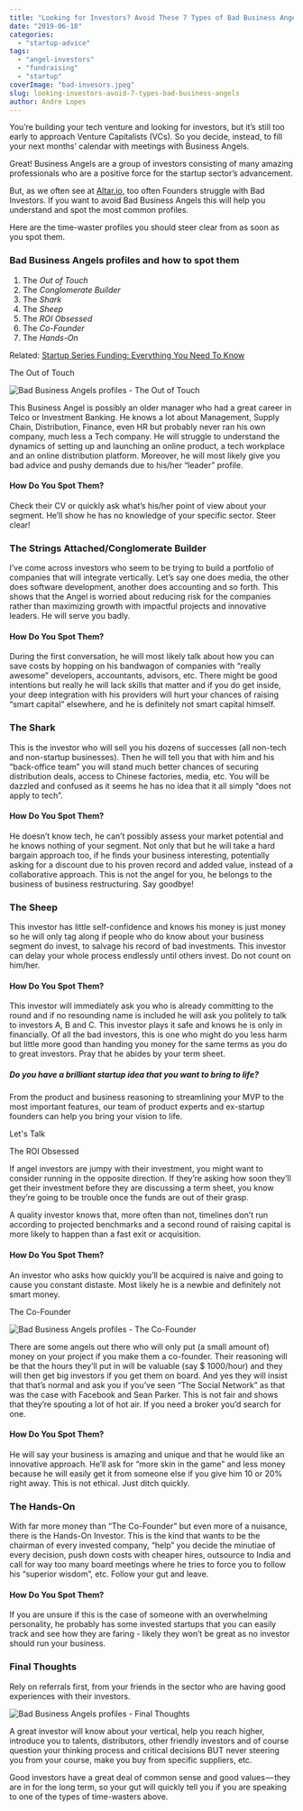 ```yaml
---
title: "Looking for Investors? Avoid These 7 Types of Bad Business Angels"
date: "2019-06-18"
categories:
  - "startup-advice"
tags:
  - "angel-investors"
  - "fundraising"
  - "startup"
coverImage: "bad-invesors.jpeg"
slug: looking-investors-avoid-7-types-bad-business-angels
author: Andre Lopes
---
```


You’re building your tech venture and looking for investors, but it’s still too early to approach Venture Capitalists (VCs). So you decide, instead, to fill your next months’ calendar with meetings with Business Angels.

Great! Business Angels are a group of investors consisting of many amazing professionals who are a positive force for the startup sector’s advancement.

But, as we often see at [Altar.io,](https://altar.io/) too often Founders struggle with Bad Investors. If you want to avoid Bad Business Angels this will help you understand and spot the most common profiles.

Here are the time-waster profiles you should steer clear from as soon as you spot them.

### Bad Business Angels profiles and how to spot them

1. The *Out* *of Touch*
2. The *Conglomerate Builder*
3. The *Shark*
4. The *Sheep*
5. The *ROI Obsessed*
6. The *Co-Founder*
7. The *Hands-On*

Related: [Startup Series Funding: Everything You Need To Know](https://altar.io/startup-series-funding-everything-you-need-to-know/)

The Out of Touch

![Bad Business Angels profiles - The Out of Touch](https://raw.githubusercontent.com/vmagellan/altar-blog/main/posts/images/1COOD-YbxMXiml5P66HBpnw.jpeg)

This Business Angel is possibly an older manager who had a great career in Telco or Investment Banking. He knows a lot about Management, Supply Chain, Distribution, Finance, even HR but probably never ran his own company, much less a Tech company. He will struggle to understand the dynamics of setting up and launching an online product, a tech workplace and an online distribution platform. Moreover, he will most likely give you bad advice and pushy demands due to his/her “leader” profile.

#### How Do You Spot Them?

Check their CV or quickly ask what’s his/her point of view about your segment. He’ll show he has no knowledge of your specific sector. Steer clear!

### The Strings Attached/Conglomerate Builder

I’ve come across investors who seem to be trying to build a portfolio of companies that will integrate vertically. Let’s say one does media, the other does software development, another does accounting and so forth. This shows that the Angel is worried about reducing risk for the companies rather than maximizing growth with impactful projects and innovative leaders. He will serve you badly.

#### How Do You Spot Them?

During the first conversation, he will most likely talk about how you can save costs by hopping on his bandwagon of companies with “really awesome” developers, accountants, advisors, etc. There might be good intentions but really he will lack skills that matter and if you do get inside, your deep integration with his providers will hurt your chances of raising “smart capital” elsewhere, and he is definitely not smart capital himself.

### The Shark

This is the investor who will sell you his dozens of successes (all non-tech and non-startup businesses). Then he will tell you that with him and his “back-office team” you will stand much better chances of securing distribution deals, access to Chinese factories, media, etc. You will be dazzled and confused as it seems he has no idea that it all simply “does not apply to tech”.

#### How Do You Spot Them?

He doesn’t know tech, he can’t possibly assess your market potential and he knows nothing of your segment. Not only that but he will take a hard bargain approach too, if he finds your business interesting, potentially asking for a discount due to his proven record and added value, instead of a collaborative approach. This is not the angel for you, he belongs to the business of business restructuring. Say goodbye!

### The Sheep

This investor has little self-confidence and knows his money is just money so he will only tag along if people who do know about your business segment do invest, to salvage his record of bad investments. This investor can delay your whole process endlessly until others invest. Do not count on him/her.

#### How Do You Spot Them?

This investor will immediately ask you who is already committing to the round and if no resounding name is included he will ask you politely to talk to investors A, B and C. This investor plays it safe and knows he is only in financially. Of all the bad investors, this is one who might do you less harm but little more good than handing you money for the same terms as you do to great investors. Pray that he abides by your term sheet.

##### Do you have a brilliant startup idea that you want to bring to life?

From the product and business reasoning to streamlining your MVP to the most important features, our team of product experts and ex-startup founders can help you bring your vision to life.

Let's Talk

The ROI Obsessed

If angel investors are jumpy with their investment, you might want to consider running in the opposite direction. If they’re asking how soon they’ll get their investment before they are discussing a term sheet, you know they’re going to be trouble once the funds are out of their grasp.

A quality investor knows that, more often than not, timelines don’t run according to projected benchmarks and a second round of raising capital is more likely to happen than a fast exit or acquisition.

#### How Do You Spot Them?

An investor who asks how quickly you’ll be acquired is naive and going to cause you constant distaste. Most likely he is a newbie and definitely not smart money.

The Co-Founder

![Bad Business Angels profiles - The Co-Founder](https://raw.githubusercontent.com/vmagellan/altar-blog/main/posts/images/170705879265bfa66809b30-1024x683.jpeg)

There are some angels out there who will only put (a small amount of) money on your project if you make them a co-founder. Their reasoning will be that the hours they’ll put in will be valuable (say $ 1000/hour) and they will then get big investors if you get them on board. And yes they will insist that that’s normal and ask you if you’ve seen “The Social Network” as that was the case with Facebook and Sean Parker. This is not fair and shows that they’re spouting a lot of hot air. If you need a broker you’d search for one.

#### How Do You Spot Them?

He will say your business is amazing and unique and that he would like an innovative approach. He’ll ask for “more skin in the game” and less money because he will easily get it from someone else if you give him 10 or 20% right away. This is not ethical. Just ditch quickly.

### The Hands-On

With far more money than “The Co-Founder” but even more of a nuisance, there is the Hands-On Investor. This is the kind that wants to be the chairman of every invested company, “help” you decide the minutiae of every decision, push down costs with cheaper hires, outsource to India and call for way too many board meetings where he tries to force you to follow his “superior wisdom”, etc. Follow your gut and leave.

#### How Do You Spot Them?

If you are unsure if this is the case of someone with an overwhelming personality, he probably has some invested startups that you can easily track and see how they are faring - likely they won’t be great as no investor should run your business.

### Final Thoughts

Rely on referrals first, from your friends in the sector who are having good experiences with their investors.

![Bad Business Angels profiles - Final Thoughts](https://raw.githubusercontent.com/vmagellan/altar-blog/main/posts/images/1-iwOjZFxFDvzBpdtPIwt0w.jpeg)

A great investor will know about your vertical, help you reach higher, introduce you to talents, distributors, other friendly investors and of course question your thinking process and critical decisions BUT never steering you from your course, make you buy from specific suppliers, etc.

Good investors have a great deal of common sense and good values — they are in for the long term, so your gut will quickly tell you if you are speaking to one of the types of time-wasters above.
